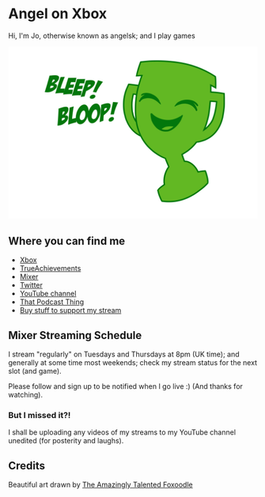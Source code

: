 # Angel on Xbox

Hi, I'm Jo, otherwise known as angelsk; and I play games

![Bleep! Bloop!](/assets/images/bleep-bloop.png)

## Where you can find me

* [Xbox](https://account.xbox.com/en-GB/Profile?gamerTag=angelsk)
* [TrueAchievements](https://www.trueachievements.com/gamer/angelsk)
* [Mixer](https://mixer.com/angelsk)
* [Twitter](https://twitter.com/angelsk)
* [YouTube channel](https://www.youtube.com/c/JoCarterAngelSK)
* [That Podcast Thing](http://www.thatpodcastthing.co.uk)
* [Buy stuff to support my stream](https://teespring.com/stores/angel-on-xbox)

## Mixer Streaming Schedule

I stream "regularly" on Tuesdays and Thursdays at 8pm (UK time); and generally at some time most weekends; check my stream status for the next slot (and game). 

Please follow and sign up to be notified when I go live :) (And thanks for watching).

### But I missed it?!

I shall be uploading any videos of my streams to my YouTube channel unedited (for posterity and laughs).

## Credits

Beautiful art drawn by [The Amazingly Talented Foxoodle](http://foxoodle.tumblr.com/)
